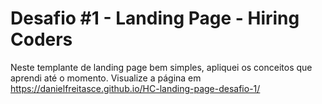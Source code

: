 # Desafio #1 - Landing Page - Hiring Coders 
Neste templante de landing page bem simples, apliquei os conceitos que aprendi até o momento.
Visualize a página em https://danielfreitasce.github.io/HC-landing-page-desafio-1/


